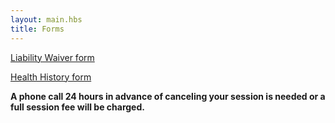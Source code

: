 ```yaml
---
layout: main.hbs
title: Forms
---
```

<a download target="_blank" rel="noopener noreferrer" href="/forms/Waiver-form-2017.pdf">Liability Waiver form</a>

<a download target="_blank" rel="noopener noreferrer" href="/forms/Health-History-form-2015.pdf">Health History form</a>

**A phone call 24 hours in advance of canceling your session is needed or a full session fee will be charged.**

